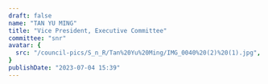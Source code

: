 ```yaml
---
draft: false
name: "TAN YU MING"
title: "Vice President, Executive Committee"
committee: "snr"
avatar: {
  src: "/council-pics/S_n_R/Tan%20Yu%20Ming/IMG_0040%20(2)%20(1).jpg",
}
publishDate: "2023-07-04 15:39"
---
```

